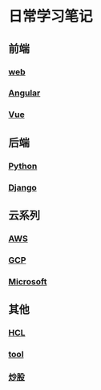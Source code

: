 # 日常学习笔记
## 前端
### [web](./web/web.md)
### [Angular](./angular/angular.md)
### [Vue](./Vue/vue.md)

## 后端
### [Python](./Python/Python.md)
### [Django](./Django/Django.md)

## 云系列
### [AWS](./AWS/aws.md)
### [GCP](./gcp/gcp.md)
### [Microsoft](./Microsoft/microsoft.md)

## 其他
### [HCL](./HCL/hcl.md)
### [tool](./tool/tool.md)
### [炒股](./chaogu.md)